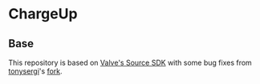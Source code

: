ChargeUp
========


Base
----

This repository is based on [Valve's Source SDK][base] with
some bug fixes from [tonysergi][ts]'s [fork][tsf].



[ts]: https://github.com/tonysergi/
[base]: https://github.com/valvesoftware/source-sdk-2013/commit/7309a5f13f63fdcc7b1e090f6c176113a9d95061
[tsf]: https://github.com/tonysergi/source-sdk-2013/commit/303f58d103d2a5e4bfa03b08e4778145cce571ae
